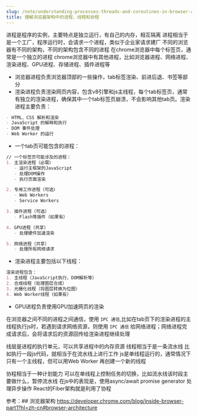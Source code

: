 ```yaml
---
slug: /note/understanding-processes-threads-and-coroutines-in-browser-architecture
title: 理解浏览器架构中的进程、线程和协程
---
```

进程是程序的实例，主要特点是独立运行，有自己的内存，相互隔离
进程相当于是一个工厂，程序运行时，会请求一个进程，类似于企业家请求建厂
不同的浏览器有不同的架构，不同的架构包含不同的进程
在chrome浏览器中每个标签页，通常是一个独立的进程
chrome浏览器中有其他进程，比如浏览器进程、网络进程、渲染进程、GPU进程、存储进程、插件进程等
- 浏览器进程负责浏览器顶部的一些操作，tab标签渲染、前进后退、书签等部分
- 渲染进程负责渲染网页内容，包含v8引擎和js主线程，每个tab标签页，通常有独立的渲染进程，确保其中一个tab标签页崩溃，不会影响其他tab页。渲染进程主要负责：
```markdown
- HTML、CSS 解析和渲染
- JavaScript 的解释和执行
- DOM 事件处理
- Web Worker 的运行
```
- 一个tab页可能包含的进程：
```markdown
// 一个标签页可能涉及的进程：
1. 主渲染进程（必需）
   - 运行主框架的JavaScript
   - 处理DOM操作
   - 执行页面渲染

2. 专用工作进程（可选）
   - Web Workers
   - Service Workers

3. 插件进程（可选）
   - Flash等插件（如果有）

4. GPU进程（共享）
   - 处理硬件加速渲染

5. 网络进程（共享）
   - 处理所有网络请求
```
- 渲染进程主要包括以下线程：
```markdown
渲染进程包含：
1. 主线程（JavaScript执行、DOM解析等）
2. 合成线程（处理图层合成）
3. 光栅化线程（将图层转换为位图）
4. Web Worker线程（如果有）
```
- GPU进程负责使用GPU加速网页的渲染

在浏览器之间不同的进程之间通信，使用 `IPC 通信`,比如在tab页下的渲染进程的主线程执行js时，若遇到请求网络资源，则使用 `IPC 通信` 给网络进程；网络进程完成请求后，会将请求后的资源回传给渲染进程继续处理



线层是进程的执行单元，可以共享进程中的内存资源
线程相当于是一条流水线
比如执行一段js代码，就相当于在流水线上进行工作
js是单线程运行的，通常情况下只有一个主线程，但可以用Web Worker 再创建一个新的线程

协程相当于一种计划能力
可以在单线程上控制任务的切换，比如流水线该时段主要做什么，暂停流水线
在js中的表现是，使用async/await promise generator 处理异步操作
React的Fiber架构就是利用了协程


参考：## 浏览器架构
https://developer.chrome.com/blog/inside-browser-part1?hl=zh-cn#browser-architecture



